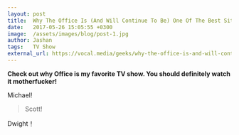 ```yaml
---
layout: post
title:  Why The Office Is (And Will Continue To Be) One Of The Best Sitcoms Ever
date:   2017-05-26 15:05:55 +0300
image:  /assets/images/blog/post-1.jpg
author: Jashan
tags:   TV Show
external_url: https://vocal.media/geeks/why-the-office-is-and-will-continue-to-be-one-of-the-best-sitcoms-ever
---
```


**Check out why Office is my favorite TV show. You should definitely watch it motherfucker!**

Michael!

> Scott!

Dwight！
